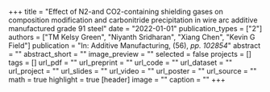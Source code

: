 +++
title = "Effect of N2-and CO2-containing shielding gases on composition modification and carbonitride precipitation in wire arc additive manufactured grade 91 steel"
date = "2022-01-01"
publication_types = ["2"]
authors = ["TM Kelsy Green", "Niyanth Sridharan", "Xiang Chen", "Kevin G Field"]
publication = "In: Additive Manufacturing, (56), _pp. 102854_"
abstract = ""
abstract_short = ""
image_preview = ""
selected = false
projects = []
tags = []
url_pdf = ""
url_preprint = ""
url_code = ""
url_dataset = ""
url_project = ""
url_slides = ""
url_video = ""
url_poster = ""
url_source = ""
math = true
highlight = true
[header]
image = ""
caption = ""
+++
